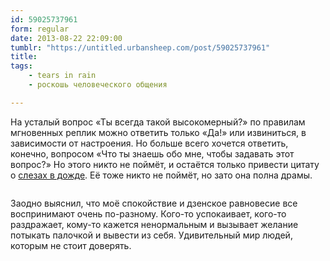 ```yaml
---
id: 59025737961
form: regular
date: 2013-08-22 22:09:00
tumblr: "https://untitled.urbansheep.com/post/59025737961"
title:
tags:
    - tears in rain
    - роскошь человеческого общения

---
```


<p>На усталый вопрос «Ты всегда такой высокомерный?» по правилам мгновенных реплик можно ответить только «Да!» или извиниться, в зависимости от настроения. Но больше всего хочется ответить, конечно, вопросом «Что ты знаешь обо мне, чтобы задавать этот вопрос?» Но этого никто не поймёт, и остаётся только привести цитату о <a href="http://youtu.be/a_saUN4j7Gw">слезах в дожде</a>. Её тоже никто не поймёт, но зато она полна драмы.</p>

<p><img src="https://66.media.tumblr.com/9e2e46c817afb02ab511d43fa6ec00dd/tumblr_inline_mvr3yzPuM21qz4wzi.gif" alt=""/></p>

<p>Заодно выяснил, что моё спокойствие и дзенское равновесие все воспринимают очень по-разному. Кого-то успокаивает, кого-то раздражает, кому-то кажется ненормальным и вызывает желание потыкать палочкой и вывести из себя. Удивительный мир людей, которым не стоит доверять.</p>

